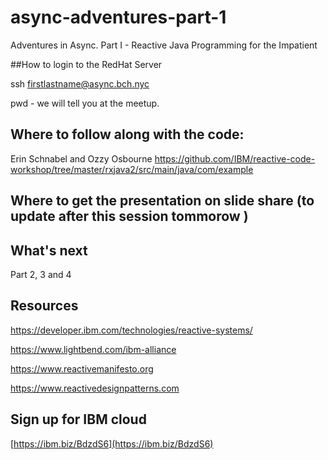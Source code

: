 # async-adventures-part-1
Adventures in Async. Part I - Reactive Java Programming for the Impatient


##How to login to the RedHat Server

ssh firstlastname@async.bch.nyc

pwd - we will tell you at the meetup.

## Where to follow along with the code:
Erin Schnabel and Ozzy Osbourne 
https://github.com/IBM/reactive-code-workshop/tree/master/rxjava2/src/main/java/com/example

## Where to get the presentation on slide share (to update after this session tommorow )

## What's next

Part 2, 3 and 4

## Resources



https://developer.ibm.com/technologies/reactive-systems/

https://www.lightbend.com/ibm-alliance

https://www.reactivemanifesto.org

https://www.reactivedesignpatterns.com

## Sign up for IBM cloud
[https://ibm.biz/BdzdS6](https://ibm.biz/BdzdS6)
